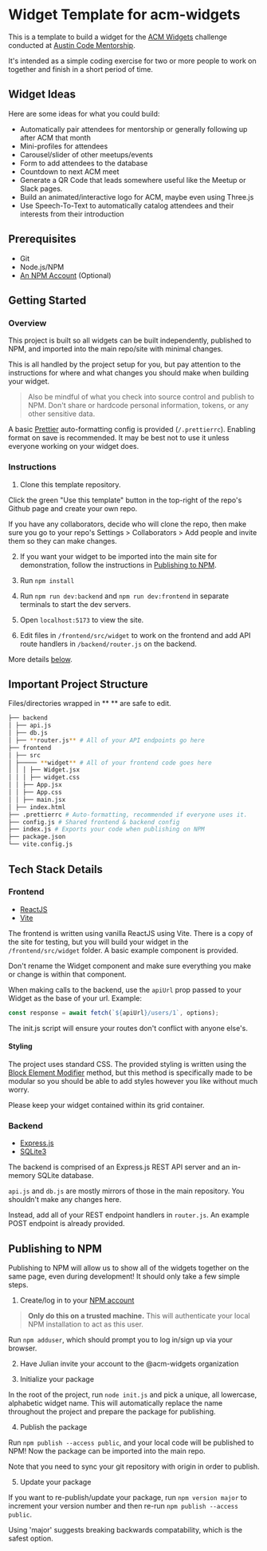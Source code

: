 # Widget Template for acm-widgets

This is a template to build a widget for the [ACM Widgets](https://github.com/me-julian/acm-widgets) challenge conducted at [Austin Code Mentorship](https://www.meetup.com/austin-code-mentorship/).

It's intended as a simple coding exercise for two or more people to work on together and finish in a short period of time.

## Widget Ideas

Here are some ideas for what you could build:

-   Automatically pair attendees for mentorship or generally following up after ACM that month
-   Mini-profiles for attendees
-   Carousel/slider of other meetups/events
-   Form to add attendees to the database
-   Countdown to next ACM meet
-   Generate a QR Code that leads somewhere useful like the Meetup or Slack pages.
-   Build an animated/interactive logo for ACM, maybe even using Three.js
-   Use Speech-To-Text to automatically catalog attendees and their interests from their introduction

## Prerequisites

-   Git
-   Node.js/NPM
-   [An NPM Account](#publishing-to-npm) (Optional)

## Getting Started

### Overview

This project is built so all widgets can be built independently, published to NPM, and imported into the main repo/site with minimal changes.

This is all handled by the project setup for you, but pay attention to the instructions for where and what changes you should make when building your widget.

> Also be mindful of what you check into source control and publish to NPM. Don't share or hardcode personal information, tokens, or any other sensitive data.

A basic [Prettier](https://prettier.io/) auto-formatting config is provided (`/.prettierrc`). Enabling format on save is recommended. It may be best not to use it unless everyone working on your widget does.

### Instructions

1. Clone this template repository.

Click the green "Use this template" button in the top-right of the repo's Github page and create your own repo.

If you have any collaborators, decide who will clone the repo, then make sure you go to your repo's Settings > Collaborators > Add people and invite them so they can make changes.

2. If you want your widget to be imported into the main site for demonstration, follow the instructions in [Publishing to NPM](#publishing-to-npm).

3. Run `npm install`

4. Run `npm run dev:backend` and `npm run dev:frontend` in separate terminals to start the dev servers.

5. Open `localhost:5173` to view the site.

6. Edit files in `/frontend/src/widget` to work on the frontend and add API route handlers in `/backend/router.js` on the backend.

More details [below](#tech-stack-details).

## Important Project Structure

Files/directories wrapped in \*\* \*\* are safe to edit.

```bash
├── backend
│ ├── api.js
│ ├── db.js
│ ├── **router.js** # All of your API endpoints go here
├── frontend
│ ├── src
│ ├───── **widget** # All of your frontend code goes here
│ │ │ ├── Widget.jsx
│ │ │ ├── widget.css
│ │ ├── App.jsx
│ │ ├── App.css
│ │ ├── main.jsx
│ ├── index.html
├── .prettierrc # Auto-formatting, recommended if everyone uses it.
├── config.js # Shared frontend & backend config
├── index.js # Exports your code when publishing on NPM
├── package.json
└── vite.config.js
```

## Tech Stack Details

### Frontend

-   [ReactJS](https://react.dev/)
-   [Vite](https://vitejs.dev/)

The frontend is written using vanilla ReactJS using Vite. There is a copy of the site for testing, but you will build your widget in the `/frontend/src/widget` folder. A basic example component is provided.

Don't rename the Widget component and make sure everything you make or change is within that component.

When making calls to the backend, use the `apiUrl` prop passed to your Widget as the base of your url. Example:

```js
const response = await fetch(`${apiUrl}/users/1`, options);
```

The init.js script will ensure your routes don't conflict with anyone else's.

#### Styling

The project uses standard CSS. The provided styling is written using the [Block Element Modifier](https://getbem.com/) method, but this method is specifically made to be modular so you should be able to add styles however you like without much worry.

Please keep your widget contained within its grid container.

### Backend

-   [Express.js](https://expressjs.com/)
-   [SQLite3](https://github.com/TryGhost/node-sqlite3/wiki)

The backend is comprised of an Express.js REST API server and an in-memory SQLite database.

`api.js` and `db.js` are mostly mirrors of those in the main repository. You shouldn't make any changes here.

Instead, add all of your REST endpoint handlers in `router.js`. An example POST endpoint is already provided.

## Publishing to NPM

Publishing to NPM will allow us to show all of the widgets together on the same page, even during development! It should only take a few simple steps.

1. Create/log in to your [NPM account](https://www.npmjs.com/)

> **Only do this on a trusted machine.** This will authenticate your local NPM installation to act as this user.

Run `npm adduser`, which should prompt you to log in/sign up via your browser.

2. Have Julian invite your account to the @acm-widgets organization

3. Initialize your package

In the root of the project, run `node init.js` and pick a unique, all lowercase, alphabetic widget name. This will automatically replace the name throughout the project and prepare the package for publishing.

4. Publish the package

Run `npm publish --access public`, and your local code will be published to NPM! Now the package can be imported into the main repo.

Note that you need to sync your git repository with origin in order to publish.

5. Update your package

If you want to re-publish/update your package, run `npm version major` to increment your version number and then re-run `npm publish --access public`.

Using 'major' suggests breaking backwards compatability, which is the safest option.
